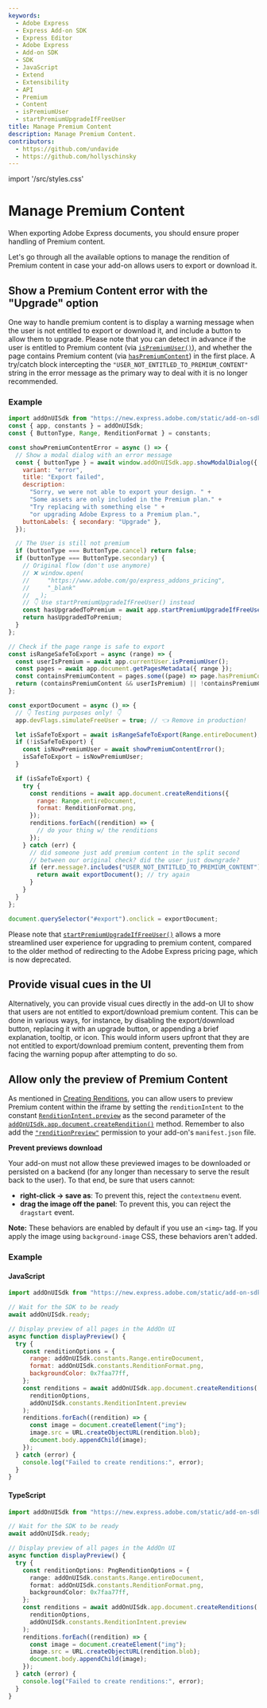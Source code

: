 ```yaml
---
keywords:
  - Adobe Express
  - Express Add-on SDK
  - Express Editor
  - Adobe Express
  - Add-on SDK
  - SDK
  - JavaScript
  - Extend
  - Extensibility
  - API
  - Premium
  - Content
  - isPremiumUser
  - startPremiumUpgradeIfFreeUser
title: Manage Premium Content
description: Manage Premium Content.
contributors:
  - https://github.com/undavide
  - https://github.com/hollyschinsky
---
```


import '/src/styles.css'

# Manage Premium Content

When exporting Adobe Express documents, you should ensure proper handling of Premium content.

Let's go through all the available options to manage the rendition of Premium content in case your add-on allows users to export or download it.

## Show a Premium Content error with the "Upgrade" option

One way to handle premium content is to display a warning message when the user is not entitled to export or download it, and include a button to allow them to upgrade. Please note that you can detect in advance if the user is entitled to Premium content (via [`isPremiumUser()`](../../../references/addonsdk/app-current-user.md#isPremiumUser)), and whether the page contains Premium content (via [`hasPremiumContent`](../../../references/addonsdk/app-document.md#pagemetadata)) in the first place. A try/catch block intercepting the `"USER_NOT_ENTITLED_TO_PREMIUM_CONTENT"` string in the error message as the primary way to deal with it is no longer recommended.

### Example

```js
import addOnUISdk from "https://new.express.adobe.com/static/add-on-sdk/sdk.js";
const { app, constants } = addOnUISdk;
const { ButtonType, Range, RenditionFormat } = constants;

const showPremiumContentError = async () => {
  // Show a modal dialog with an error message
  const { buttonType } = await window.addOnUISdk.app.showModalDialog({
    variant: "error",
    title: "Export failed",
    description:
      "Sorry, we were not able to export your design. " +
      "Some assets are only included in the Premium plan." +
      "Try replacing with something else " +
      "or upgrading Adobe Express to a Premium plan.",
    buttonLabels: { secondary: "Upgrade" },
  });

  // The User is still not premium
  if (buttonType === ButtonType.cancel) return false;
  if (buttonType === ButtonType.secondary) {
    // Original flow (don't use anymore)
    // ❌ window.open(
    //     "https://www.adobe.com/go/express_addons_pricing",
    //     "_blank"
    //   );
    // 👇 Use startPremiumUpgradeIfFreeUser() instead
    const hasUpgradedToPremium = await app.startPremiumUpgradeIfFreeUser();
    return hasUpgradedToPremium;
  }
};

// Check if the page range is safe to export
const isRangeSafeToExport = async (range) => {
  const userIsPremium = await app.currentUser.isPremiumUser();
  const pages = await app.document.getPagesMetadata({ range });
  const containsPremiumContent = pages.some((page) => page.hasPremiumContent);
  return (containsPremiumContent && userIsPremium) || !containsPremiumContent;
};

const exportDocument = async () => {
  // 👇 Testing purposes only! 👇
  app.devFlags.simulateFreeUser = true; // 👈 Remove in production!

  let isSafeToExport = await isRangeSafeToExport(Range.entireDocument);
  if (!isSafeToExport) {
    const isNowPremiumUser = await showPremiumContentError();
    isSafeToExport = isNowPremiumUser;
  }

  if (isSafeToExport) {
    try {
      const renditions = await app.document.createRenditions({
        range: Range.entireDocument,
        format: RenditionFormat.png,
      });
      renditions.forEach((rendition) => {
        // do your thing w/ the renditions
      });
    } catch (err) {
      // did someone just add premium content in the split second
      // between our original check? did the user just downgrade?
      if (err.message?.includes("USER_NOT_ENTITLED_TO_PREMIUM_CONTENT")) {
        return await exportDocument(); // try again
      }
    }
  }
};

document.querySelector("#export").onclick = exportDocument;
```

Please note that [`startPremiumUpgradeIfFreeUser()`](../../../references/addonsdk/addonsdk-app.md#startpremiumupgradeiffreeuser) allows a more streamlined user experience for upgrading to premium content, compared to the older method of redirecting to the Adobe Express pricing page, which is now deprecated.

## Provide visual cues in the UI

Alternatively, you can provide visual cues directly in the add-on UI to show that users are not entitled to export/download premium content. This can be done in various ways, for instance, by disabling the export/download button, replacing it with an upgrade button, or appending a brief explanation, tooltip, or icon. This would inform users upfront that they are not entitled to export/download premium content, preventing them from facing the warning popup after attempting to do so.

## Allow only the preview of Premium Content

As mentioned in [Creating Renditions](./create-renditions.md), you can allow users to preview Premium content within the iframe by setting the `renditionIntent` to the constant [`RenditionIntent.preview`](../../../references/addonsdk/addonsdk-constants.md) as the second parameter of the [`addOnUISdk.app.document.createRendition()`](../../../references/addonsdk/app-document.md#createrenditions) method. Remember to also add the [`"renditionPreview"`](./create-renditions.md#the-preview-intent) permission to your add-on's `manifest.json` file.

<InlineAlert slots="header, text, text1, text2" variant="warning"/>

**Prevent previews download**

Your add-on must not allow these previewed images to be downloaded or persisted on a backend (for any longer than necessary to serve the result back to the user). To that end, be sure that users cannot:

- **right-click -> save as**: To prevent this, reject the `contextmenu` event.
- **drag the image off the panel**: To prevent this, you can reject the `dragstart` event.

**Note:** These behaviors are enabled by default if you use an `<img>` tag. If you apply the image using `background-image` CSS, these behaviors aren't added.

### Example

<CodeBlock slots="heading, code" repeat="2" languages="JavaScript, TypeScript" />

#### JavaScript

```js
import addOnUISdk from "https://new.express.adobe.com/static/add-on-sdk/sdk.js";

// Wait for the SDK to be ready
await addOnUISdk.ready;

// Display preview of all pages in the AddOn UI
async function displayPreview() {
  try {
    const renditionOptions = {
      range: addOnUISdk.constants.Range.entireDocument,
      format: addOnUISdk.constants.RenditionFormat.png,
      backgroundColor: 0x7faa77ff,
    };
    const renditions = await addOnUISdk.app.document.createRenditions(
      renditionOptions,
      addOnUISdk.constants.RenditionIntent.preview
    );
    renditions.forEach((rendition) => {
      const image = document.createElement("img");
      image.src = URL.createObjectURL(rendition.blob);
      document.body.appendChild(image);
    });
  } catch (error) {
    console.log("Failed to create renditions:", error);
  }
}
```

#### TypeScript

```ts
import addOnUISdk from "https://new.express.adobe.com/static/add-on-sdk/sdk.js";

// Wait for the SDK to be ready
await addOnUISdk.ready;

// Display preview of all pages in the AddOn UI
async function displayPreview() {
  try {
    const renditionOptions: PngRenditionOptions = {
      range: addOnUISdk.constants.Range.entireDocument,
      format: addOnUISdk.constants.RenditionFormat.png,
      backgroundColor: 0x7faa77ff,
    };
    const renditions = await addOnUISdk.app.document.createRenditions(
      renditionOptions,
      addOnUISdk.constants.RenditionIntent.preview
    );
    renditions.forEach((rendition) => {
      const image = document.createElement("img");
      image.src = URL.createObjectURL(rendition.blob);
      document.body.appendChild(image);
    });
  } catch (error) {
    console.log("Failed to create renditions:", error);
  }
}
```

